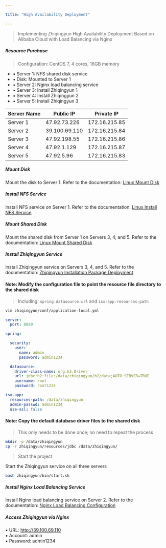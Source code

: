 ```yaml
---

title: "High Availability Deployment"

---
```


> Implementing Zhiqingyun High Availability Deployment Based on Alibaba Cloud with Load Balancing via Nginx

##### Resource Purchase

> Configuration: CentOS 7, 4 cores, 16GB memory

- ▪ Server 1: NFS shared disk service
- ▪ Disk: Mounted to Server 1
- ▪ Server 2: Nginx load balancing service
- ▪ Server 3: Install Zhiqingyun 1
- ▪ Server 4: Install Zhiqingyun 2
- ▪ Server 5: Install Zhiqingyun 3

| Server Name | Public IP        | Private IP        |
|-------------|------------------|------------------|
| Server 1    | 47.92.73.226      | 172.16.215.85     |
| Server 2    | 39.100.69.110     | 172.16.215.84     |
| Server 3    | 47.92.198.55      | 172.16.215.86     |
| Server 4    | 47.92.1.129       | 172.16.215.87     |
| Server 5    | 47.92.5.96        | 172.16.215.83     |

##### Mount Disk

Mount the disk to Server 1. Refer to the documentation: [Linux Mount Disk](https://ispong.isxcode.com/os/linux/linux%20%E6%8C%82%E8%BD%BD%E7%A3%81%E7%9B%98/)

##### Install NFS Service

Install NFS service on Server 1. Refer to the documentation: [Linux Install NFS Service](https://ispong.isxcode.com/os/linux/linux%20%E5%AE%89%E8%A3%85nfs%E6%9C%8D%E5%8A%A1/)

##### Mount Shared Disk

Mount the shared disk from Server 1 on Servers 3, 4, and 5. Refer to the documentation: [Linux Mount Shared Disk](https://ispong.isxcode.com/os/linux/linux%20%E6%8C%82%E8%BD%BD%E5%85%B1%E4%BA%AB%E7%A3%81%E7%9B%98/)

##### Install Zhiqingyun Service

Install Zhiqingyun service on Servers 3, 4, and 5. Refer to the documentation: [Zhiqingyun Installation Package Deployment](https://zhiqingyun.isxcode.com/docs/zh/1/2)

#### Note: Modify the configuration file to point the resource file directory to the shared disk

> Including: `spring.datasource.url` and `isx-app.resources-path`

```bash
vim zhiqingyun/conf/application-local.yml
```

```yaml
server:
  port: 8080

spring:

  security:
    user:
      name: admin
      password: admin1234

  datasource:
    driver-class-name: org.h2.Driver
    url: jdbc:h2:file:/data/zhiqingyun/h2/data;AUTO_SERVER=TRUE
    username: root
    password: root1234

isx-app:
  resources-path: /data/zhiqingyun
  admin-passwd: admin1234
  use-ssl: false
```

#### Note: Copy the default database driver files to the shared disk

> This only needs to be done once; no need to repeat the process

```bash
mkdir -p /data/zhiqingyun
cp -r zhiqingyun/resources/jdbc /data/zhiqingyun/
```

> Start the project

Start the Zhiqingyun service on all three servers

```bash
bash zhiqingyun/bin/start.sh
```

##### Install Nginx Load Balancing Service

Install Nginx load balancing service on Server 2. Refer to the documentation: [Nginx Load Balancing Configuration](https://ispong.isxcode.com/vue/nginx/nginx%20%E8%B4%9F%E8%BD%BD%E5%9D%87%E8%A1%A1%E9%85%8D%E7%BD%AE/)

##### Access Zhiqingyun via Nginx

▪ URL: <http://39.100.69.110> <br/>
▪ Account: admin <br/>
▪ Password: admin1234
